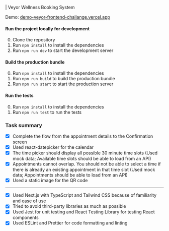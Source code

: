 | Veyor Wellness Booking System

Demo: [demo-veyor-frontend-challange.vercel.app](https://demo-veyor-frontend-challange.vercel.app/)

#### Run the project locally for development

0. Clone the repository
1. Run `npm install` to install the dependencies
2. Run `npm run dev` to start the development server

#### Build the production bundle

0. Run `npm install` to install the dependencies
1. Run `npm run build` to build the production bundle
2. Run `npm run start` to start the production server

#### Run the tests

0. Run `npm install` to install the dependencies
1. Run `npm run test` to run the tests



### Task summary

- [x] Complete the flow from the appointment details to the Confirmation screen
- [x] Used react-datepicker for the calendar
- [x] The time picker should display all possible 30 minute time slots (Used mock data; Available time slots should be able to load from an API)
- [x] Appointments cannot overlap. You should not be able to select a time if there is already an existing appointment in that time slot (Used mock data; Appointments should be able to load from an API)
- [x] Used a static image for the QR code

-------------------------

- [x] Used Next.js with TypeScript and Tailwind CSS because of familiarity and ease of use
- [x]  Tried to avoid third-party libraries as much as possible
- [x]  Used Jest for unit testing and React Testing Library for testing React components
- [x]  Used ESLint and Prettier for code formatting and linting
